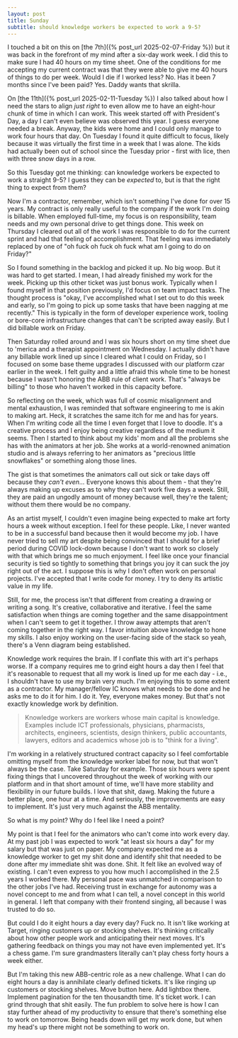 ```yaml
---
layout: post
title: Sunday
subtitle: should knowledge workers be expected to work a 9-5?
---
```


I touched a bit on this on [the 7th]({% post_url 2025-02-07-Friday %}) but it was back in the forefront of my mind after a six-day work week. I did this to make sure I had 40 hours on my time sheet. One of the conditions for me accepting my current contract was that they were able to give me 40 hours of things to do per week. Would I die if I worked less? No. Has it been 7 months since I've been paid? Yes. Daddy wants that skrilla.

On [the 11th]({% post_url 2025-02-11-Tuesday %}) I also talked about how I need the stars to align _just right_ to even allow me to have an eight-hour chunk of time in which I can work. This week started off with President's Day, a day I can't even believe was observed this year. I guess everyone needed a break. Anyway, the kids were home and I could only manage to work four hours that day. On Tuesday I found it quite difficult to focus, likely because it was virtually the first time in a week that I was alone. The kids had actually been out of school since the Tuesday prior - first with lice, then with three snow days in a row.

So this Tuesday got me thinking: can knowledge workers be expected to work a straight 9-5? I guess they can be _expected_ to, but is that the right thing to expect from them?

Now I'm a contractor, remember, which isn't something I've done for over 15 years. My contract is only really useful to the company if the work I'm doing is billable. When employed full-time, my focus is on responsibility, team needs and my own personal drive to get things done. This week on Thursday I cleared out all of the work I was responsible to do for the current sprint and had that feeling of accomplishment. That feeling was immediately replaced by one of "oh fuck oh fuck oh fuck what am I going to do on Friday?"

So I found something in the backlog and picked it up. No big woop. But it was hard to get started. I mean, I had already finished my work for the week. Picking up this other ticket was just bonus work. Typically when I found myself in that position previously, I'd focus on team impact tasks. The thought process is "okay, I've accomplished what I set out to do this week and early, so I'm going to pick up some tasks that have been nagging at me recently." This is typically in the form of developer experience work, tooling or bore-core infrastructure changes that can't be scripted away easily. But I did billable work on Friday.

Then Saturday rolled around and I was six hours short on my time sheet due to 'merica and a therapist appointment on Wednesday. I actually didn't have any billable work lined up since I cleared what I could on Friday, so I focused on some base theme upgrades I discussed with our platform czar earlier in the week. I felt guilty and a little afraid this whole time to be honest because I wasn't honoring the ABB rule of client work. That's "always be billing" to those who haven't worked in this capacity before.

So reflecting on the week, which was full of cosmic misalignment and mental exhaustion, I was reminded that software engineering to me is akin to making art. Heck, it scratches the same itch for me and has for years. When I'm writing code all the time I even forget that I love to doodle. It's a creative process and I enjoy being creative regardless of the medium it seems. Then I started to think about my kids' mom and all the problems she has with the animators at her job. She works at a world-renowned animation studio and is always referring to her animators as "precious little snowflakes" or something along those lines.

The gist is that sometimes the animators call out sick or take days off because they _can't even..._ Everyone knows this about them - that they're always making up excuses as to why they can't work five days a week. Still, they are paid an ungodly amount of money because well, they're the talent; without them there would be no company.

As an artist myself, I couldn't even imagine being expected to make art forty hours a week without exception. I feel for these people. Like, I never wanted to be in a successful band because then it would become my job. I have never tried to sell my art despite being convinced that I should for a brief period during COVID lock-down because I don't want to work so closely with that which brings me so much enjoyment. I feel like once your financial security is tied so tightly to something that brings you joy it can suck the joy right out of the act. I suppose this is why I don't often work on personal projects. I've accepted that I write code for money. I try to deny its artistic value in my life.

Still, for me, the process isn't that different from creating a drawing or writing a song. It's creative, collaborative and iterative. I feel the same satisfaction when things are coming together and the same disappointment when I can't seem to get it together. I throw away attempts that aren't coming together in the right way. I favor intuition above knowledge to hone my skills. I also enjoy working on the user-facing side of the stack so yeah, there's a Venn diagram being established.

Knowledge work requires the brain. If I conflate this with art it's perhaps worse. If a company requires me to grind eight hours a day then I feel that it's reasonable to request that all my work is lined up for me each day - i.e., I shouldn't have to use my brain very much. I'm enjoying this to some extent as a contractor. My manager/fellow IC knows what needs to be done and he asks me to do it for him. I do it. Yey, everyone makes money. But that's not exactly knowledge work by definition.

> Knowledge workers are workers whose main capital is knowledge. Examples include ICT professionals, physicians, pharmacists, architects, engineers, scientists, design thinkers, public accountants, lawyers, editors and academics whose job is to "think for a living".

I'm working in a relatively structured contract capacity so I feel comfortable omitting myself from the knowledge worker label for now, but that won't always be the case. Take Saturday for example. Those six hours were spent fixing things that I uncovered throughout the week of working with our platform and in that short amount of time, we'll have more stability and flexibility in our future builds. I love that shit, dawg. Making the future a better place, one hour at a time. And seriously, the improvements are easy to implement. It's just very much against the ABB mentality.

So what is my point? Why do I feel like I need a point?

My point is that I feel for the animators who can't come into work every day. At my past job I was expected to work "at least six hours a day" for my salary but that was just on paper. My company expected me as a knowledge worker to get my shit done and identify shit that needed to be done after my immediate shit was done. Shit. It felt like an evolved way of existing. I can't even express to you how much I accomplished in the 2.5 years I worked there. My personal pace was unmatched in comparison to the other jobs I've had. Receiving trust in exchange for autonomy was a novel concept to me and from what I can tell, a novel concept in this world in general. I left that company with their frontend singing, all because I was trusted to do so.

But could I do it eight hours a day every day? Fuck no. It isn't like working at Target, ringing customers up or stocking shelves. It's thinking critically about how other people work and anticipating their next moves. It's gathering feedback on things you may not have even implemented yet. It's a chess game. I'm sure grandmasters literally can't play chess forty hours a week either.

But I'm taking this new ABB-centric role as a new challenge. What I can do eight hours a day is annihilate clearly defined tickets. It's like ringing up customers or stocking shelves. Move button here. Add lightbox there. Implement pagination for the ten thousandth time. It's ticket work. I can grind through that shit easily. The fun problem to solve here is how I can stay further ahead of my productivity to ensure that there's something else to work on tomorrow. Being heads down will get my work done, but when my head's up there might not be something to work on.
